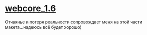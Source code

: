 # [webcore_1.6](https://podgorny.github.io/webcore_1.6/)
Отчаянье и потеря реальности сопровождает меня на этой части макета...надеюсь всё будет хорошо)
